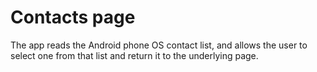 # Contacts page

The app reads the Android phone OS contact list, and allows the user to select one from that list and return it to the underlying page.
